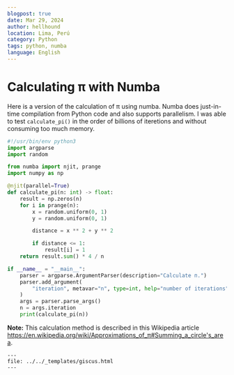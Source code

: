 ```yaml
---
blogpost: true
date: Mar 29, 2024
author: hellhound
location: Lima, Perú
category: Python
tags: python, numba
language: English
---
```

# Calculating π with Numba

Here is a version of the calculation of π using numba. Numba does just-in-time compilation from Python code and also supports parallelism. I was able to test `calculate_pi()` in the order of billions of iteretions and without consuming too much memory.

```python
#!/usr/bin/env python3
import argparse
import random

from numba import njit, prange
import numpy as np

@njit(parallel=True)
def calculate_pi(n: int) -> float:
    result = np.zeros(n)
    for i in prange(n):
        x = random.uniform(0, 1)
        y = random.uniform(0, 1)

        distance = x ** 2 + y ** 2

        if distance <= 1:
            result[i] = 1
    return result.sum() * 4 / n

if __name__ = "__main__":
    parser = argparse.ArgumentParser(description="Calculate п.")
    parser.add_argument(
        "iteration", metavar="n", type=int, help="number of iterations"
    )
    args = parser.parse_args()
    n = args.iteration
    print(calculate_pi(n))
```

**Note:** This calculation method is described in this Wikipedia article https://en.wikipedia.org/wiki/Approximations_of_π#Summing_a_circle's_area.

```{raw} html
---
file: ../../_templates/giscus.html
---
```
